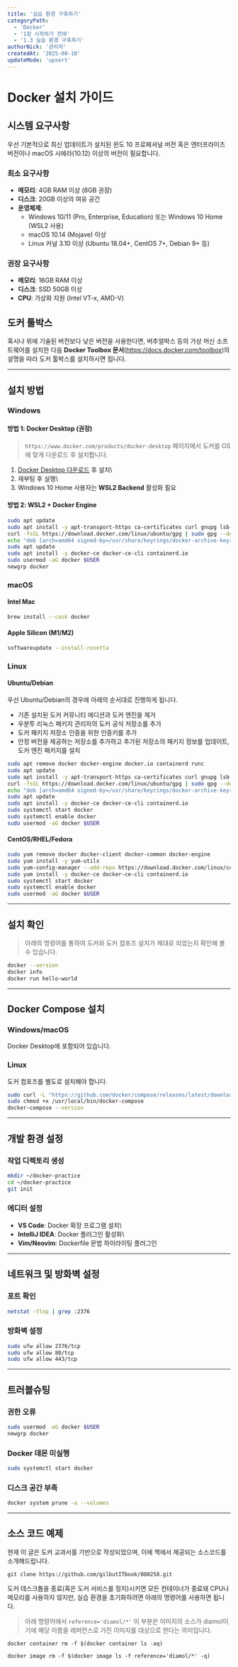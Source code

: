 ```yaml
---
title: '실습 환경 구축하기'
categoryPath:
  - 'Docker'
  - '1장 시작하기 전에'
  - '1.3 실습 환경 구축하기'
authorNick: '관리자'
createdAt: '2025-08-10'
updateMode: 'upsert'
---
```


# Docker 설치 가이드

## 시스템 요구사항

우선 기본적으로 최신 업데이트가 설치된 윈도 10 프로페셔널 버전 혹은 엔터프라이즈 버전이나 macOS 시에라(10.12) 이상의 버전이 필요합니다.

### 최소 요구사항

-   **메모리**: 4GB RAM 이상 (8GB 권장)
-   **디스크**: 20GB 이상의 여유 공간
-   **운영체제**:
    -   Windows 10/11 (Pro, Enterprise, Education) 또는 Windows 10 Home
        (WSL2 사용)
    -   macOS 10.14 (Mojave) 이상
    -   Linux 커널 3.10 이상 (Ubuntu 18.04+, CentOS 7+, Debian 9+ 등)

### 권장 요구사항

-   **메모리**: 16GB RAM 이상
-   **디스크**: SSD 50GB 이상
-   **CPU**: 가상화 지원 (Intel VT-x, AMD-V)

## 도커 툴박스
혹시나 위에 기술된 버전보다 낮은 버전을 사용한다면, 버추얼박스 등의 가상 머신 소프트웨어를 설치한 다음 **Docker Toolbox 문서**(https://docs.docker.com/toolbox)의 설명을 따라 도커 툴박스를 설치하시면 됩니다.

------------------------------------------------------------------------

## 설치 방법

### Windows

#### 방법 1: Docker Desktop (권장)

> ``https://www.docker.com/products/docker-desktop`` 페이지에서 도커를 OS에 맞게 다운로드 후 설치합니다.

1.  [Docker Desktop
    다운로드](https://www.docker.com/products/docker-desktop) 후 설치\
2.  재부팅 후 실행\
3.  Windows 10 Home 사용자는 **WSL2 Backend** 활성화 필요

#### 방법 2: WSL2 + Docker Engine

``` bash
sudo apt update
sudo apt install -y apt-transport-https ca-certificates curl gnupg lsb-release
curl -fsSL https://download.docker.com/linux/ubuntu/gpg | sudo gpg --dearmor -o /usr/share/keyrings/docker-archive-keyring.gpg
echo "deb [arch=amd64 signed-by=/usr/share/keyrings/docker-archive-keyring.gpg] https://download.docker.com/linux/ubuntu $(lsb_release -cs) stable" | sudo tee /etc/apt/sources.list.d/docker.list > /dev/null
sudo apt update
sudo apt install -y docker-ce docker-ce-cli containerd.io
sudo usermod -aG docker $USER
newgrp docker
```

### macOS

#### Intel Mac

``` bash
brew install --cask docker
```

#### Apple Silicon (M1/M2)

``` bash
softwareupdate --install-rosetta
```

### Linux

#### Ubuntu/Debian

우선 Ubuntu/Debian의 경우에 아래의 순서대로 진행하게 됩니다.
- 기존 설치된 도커 커뮤니티 에디션과 도커 엔진을 제거
- 우분투 리눅스 패키지 관리자의 도커 공식 저장소를 추가
- 도커 패키지 저장소 인증을 위한 인증키를 추가
- 안정 버전을 제공하는 저장소를 추가하고 추가된 저장소의 패키지 정보를 업데이트, 도커 엔진 패키지를 설치

``` bash
sudo apt remove docker docker-engine docker.io containerd runc
sudo apt update
sudo apt install -y apt-transport-https ca-certificates curl gnupg lsb-release
curl -fsSL https://download.docker.com/linux/ubuntu/gpg | sudo gpg --dearmor -o /usr/share/keyrings/docker-archive-keyring.gpg
echo "deb [arch=amd64 signed-by=/usr/share/keyrings/docker-archive-keyring.gpg] https://download.docker.com/linux/ubuntu $(lsb_release -cs) stable" | sudo tee /etc/apt/sources.list.d/docker.list > /dev/null
sudo apt update
sudo apt install -y docker-ce docker-ce-cli containerd.io
sudo systemctl start docker
sudo systemctl enable docker
sudo usermod -aG docker $USER
```

#### CentOS/RHEL/Fedora

``` bash
sudo yum remove docker docker-client docker-common docker-engine
sudo yum install -y yum-utils
sudo yum-config-manager --add-repo https://download.docker.com/linux/centos/docker-ce.repo
sudo yum install -y docker-ce docker-ce-cli containerd.io
sudo systemctl start docker
sudo systemctl enable docker
sudo usermod -aG docker $USER
```

------------------------------------------------------------------------

## 설치 확인

> 아래의 명령어를 통하여 도커와 도커 컴포즈 설치가 제대로 되었는지 확인해 볼 수 있습니다.

``` bash
docker --version
docker info
docker run hello-world
```

------------------------------------------------------------------------

## Docker Compose 설치

### Windows/macOS

Docker Desktop에 포함되어 있습니다.

### Linux

도커 컴포즈를 별도로 설치해야 합니다. 

``` bash
sudo curl -L "https://github.com/docker/compose/releases/latest/download/docker-compose-$(uname -s)-$(uname -m)" -o /usr/local/bin/docker-compose
sudo chmod +x /usr/local/bin/docker-compose
docker-compose --version
```

------------------------------------------------------------------------

## 개발 환경 설정

### 작업 디렉토리 생성

``` bash
mkdir ~/docker-practice
cd ~/docker-practice
git init
```

### 에디터 설정

-   **VS Code**: Docker 확장 프로그램 설치\
-   **IntelliJ IDEA**: Docker 플러그인 활성화\
-   **Vim/Neovim**: Dockerfile 문법 하이라이팅 플러그인

------------------------------------------------------------------------

## 네트워크 및 방화벽 설정

### 포트 확인

``` bash
netstat -tlnp | grep :2376
```

### 방화벽 설정

``` bash
sudo ufw allow 2376/tcp
sudo ufw allow 80/tcp
sudo ufw allow 443/tcp
```

------------------------------------------------------------------------

## 트러블슈팅

### 권한 오류

``` bash
sudo usermod -aG docker $USER
newgrp docker
```

### Docker 데몬 미실행

``` bash
sudo systemctl start docker
```

### 디스크 공간 부족

``` bash
docker system prune -a --volumes
```

------------------------------------------------------------------------

## 소스 코드 예제
현재 이 글은 도커 교과서를 기반으로 작성되었으며, 이에 책에서 제공되는 소스코드를 소개해드립니다.

```
git clone https://github.com/gilbutITbook/080258.git
```

도커 데스크톱을 종료(혹은 도커 서비스를 정지)시키면 모든 컨테이너가 종료돼 CPU나 메모리를 사용하지 않지만, 실습 환경을 초기화하려면 아래의 명령어를 사용하면 됩니다.

> 아래 명령어에서 ``reference='diamol/*'`` 이 부분은 이미지의 소스가 diamol이기에 해당 이름을 레퍼런스로 가진 이미지를 대상으로 한다는 의미입니다.

```
docker container rm -f $(docker container ls -aq)

docker image rm -f $(docker image ls -f reference='diamol/*' -q)
```